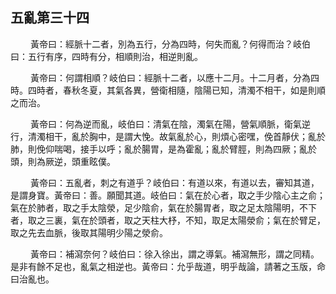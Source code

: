 ## 五亂第三十四

<p>&emsp;&emsp;
黃帝曰：經脈十二者，別為五行，分為四時，何失而亂？何得而治？岐伯曰：五行有序，四時有分，相順則治，相逆則亂。
</p>
<p>&emsp;&emsp;
黃帝曰：何謂相順？岐伯曰：經脈十二者，以應十二月。十二月者，分為四時。四時者，春秋冬夏，其氣各異，營衛相隨，陰陽已知，清濁不相干，如是則順之而治。
</p>
<p>&emsp;&emsp;
黃帝曰：何為逆而亂，岐伯曰：清氣在陰，濁氣在陽，營氣順脈，衛氣逆行，清濁相干，亂於胸中，是謂大悗。故氣亂於心，則煩心密嘿，俛首靜伏；亂於肺，則俛仰喘喝，接手以呼；亂於腸胃，是為霍亂；亂於臂脛，則為四厥；亂於頭，則為厥逆，頭重眩僕。
</p>
<p>&emsp;&emsp;
黃帝曰：五亂者，刺之有道乎？岐伯曰：有道以來，有道以去，審知其道，是謂身寶。黃帝曰：善。願聞其道。岐伯曰：氣在於心者，取之手少陰心主之俞；氣在於肺者，取之手太陰滎，足少陰俞，氣在於腸胃者，取之足太陰陽明，不下者，取之三裏，氣在於頭者，取之天柱大杼，不知，取足太陽滎俞；氣在於臂足，取之先去血脈，後取其陽明少陽之滎俞。
</p>
<p>&emsp;&emsp;
黃帝曰：補瀉奈何？岐伯曰：徐入徐出，謂之導氣。補瀉無形，謂之同精。是非有餘不足也，亂氣之相逆也。黃帝曰：允乎哉道，明乎哉論，請著之玉版，命曰治亂也。
</p>
